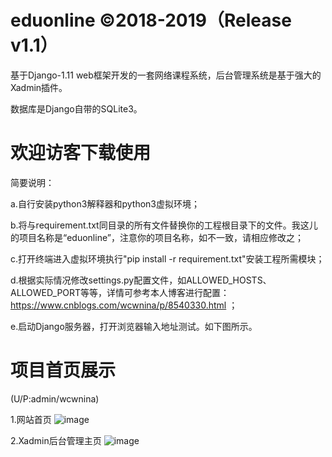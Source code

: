 # eduonline ©2018-2019（Release v1.1）
基于Django-1.11 web框架开发的一套网络课程系统，后台管理系统是基于强大的Xadmin插件。

数据库是Django自带的SQLite3。

# 欢迎访客下载使用
简要说明：

a.自行安装python3解释器和python3虚拟环境；

b.将与requirement.txt同目录的所有文件替换你的工程根目录下的文件。我这儿的项目名称是“eduonline”，注意你的项目名称，如不一致，请相应修改之；

c.打开终端进入虚拟环境执行"pip install -r requirement.txt"安装工程所需模块；

d.根据实际情况修改settings.py配置文件，如ALLOWED_HOSTS、ALLOWED_PORT等等，详情可参考本人博客进行配置：https://www.cnblogs.com/wcwnina/p/8540330.html ；

e.启动Django服务器，打开浏览器输入地址测试。如下图所示。

# 项目首页展示
(U/P:admin/wcwnina)

1.网站首页
![image](https://github.com/ghwcw/django-xadmin-eduonline/blob/master/static/images/README/webindex.png)

2.Xadmin后台管理主页
![image](https://github.com/ghwcw/django-xadmin-eduonline/blob/master/static/images/README/xadminhome.png)
